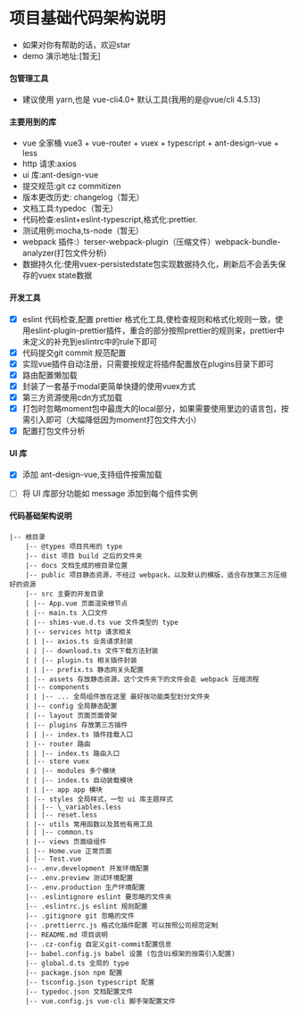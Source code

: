 # 项目基础代码架构说明

- 如果对你有帮助的话，欢迎star
- demo 演示地址:[暂无]  

#### 包管理工具

- 建议使用 yarn,也是 vue-cli4.0+ 默认工具(我用的是@vue/cli 4.5.13)
#### 主要用到的库

- vue 全家桶 vue3 + vue-router + vuex + typescript + ant-design-vue + less
- http 请求:axios
- ui 库:ant-design-vue
- 提交规范:git cz commitizen
- 版本更改历史: changelog（暂无）
- 文档工具:typedoc（暂无）
- 代码检查:eslint+eslint-typescript,格式化:prettier.
- 测试用例:mocha,ts-node（暂无）
- webpack 插件:）terser-webpack-plugin（压缩文件）webpack-bundle-analyzer(打包文件分析)
- 数据持久化:使用vuex-persistedstate包实现数据持久化，刷新后不会丢失保存的vuex state数据

#### 开发工具

- [x] eslint 代码检查,配置 prettier 格式化工具,使检查规则和格式化规则一致，使用eslint-plugin-prettier插件，重合的部分按照prettier的规则来，prettier中未定义的补充到eslintrc中的rule下即可
- [x] 代码提交git commit 规范配置  
- [x] 实现vue插件自动注册，只需要按规定将插件配置放在plugins目录下即可
- [x] 路由配置懒加载
- [x] 封装了一套基于modal更简单快捷的使用vuex方式
- [x] 第三方资源使用cdn方式加载
- [x] 打包时忽略moment包中最庞大的local部分，如果需要使用里边的语言包，按需引入即可（大幅降低因为moment打包文件大小）
- [x] 配置打包文件分析

#### UI 库

- [x] 添加 ant-design-vue,支持组件按需加载
- [ ] 将 UI 库部分功能如 message 添加到每个组件实例


#### 代码基础架构说明

```
|-- 根目录
    |-- @types 项目共用的 type
    |-- dist 项目 build 之后的文件夹
    |-- docs 文档生成的根目录位置
    |-- public 项目静态资源，不经过 webpack，以及默认的模版，适合存放第三方压缩好的资源
    |-- src 主要的开发目录
    | |-- App.vue 页面渲染根节点
    | |-- main.ts 入口文件
    | |-- shims-vue.d.ts vue 文件类型的 type
    | |-- services http 请求相关
    | | |-- axios.ts 业务请求封装
    | | |-- download.ts 文件下载方法封装
    | | |-- plugin.ts 相关插件封装
    | | |-- prefix.ts 静态网关头配置
    | |-- assets 存放静态资源，这个文件夹下的文件会走 webpack 压缩流程
    | |-- components
    | | |-- ... 全局组件放在这里 最好按功能类型划分文件夹
    | |-- config 全局静态配置
    | |-- layout 页面页面骨架
    | |-- plugins 存放第三方插件
    | | |-- index.ts 插件挂载入口
    | |-- router 路由
    | | |-- index.ts 路由入口
    | |-- store vuex
    | | |-- modules 多个模块
    | | |-- index.ts 自动装载模块
    | | |-- app app 模块
    | |-- styles 全局样式，一句 ui 库主题样式
    | | |-- \_variables.less
    | | |-- reset.less
    | |-- utils 常用函数以及其他有用工具
    | | |-- common.ts
    | |-- views 页面级组件
    | |-- Home.vue 正常页面
    | |-- Test.vue
    |-- .env.development 开发环境配置
    |-- .env.preview 测试环境配置
    |-- .env.production 生产环境配置
    |-- .eslintignore eslint 要忽略的文件夹
    |-- .eslintrc.js eslint 规则配置
    |-- .gitignore git 忽略的文件
    |-- .prettierrc.js 格式化插件配置 可以按照公司规范定制
    |-- README.md 项目说明
    |-- .cz-config 自定义git-commit配置信息
    |-- babel.config.js babel 设置 (包含Ui框架的按需引入配置)
    |-- global.d.ts 全局的 type
    |-- package.json npm 配置
    |-- tsconfig.json typescript 配置
    |-- typedoc.json 文档配置文件
    |-- vue.config.js vue-cli 脚手架配置文件
```


